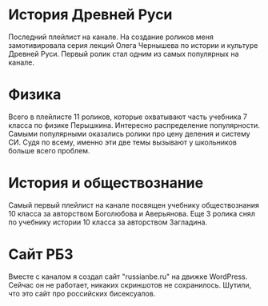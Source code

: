 # История Древней Руси

Последний плейлист на канале.
На создание роликов меня замотивировала серия лекций Олега Чернышева по истории и культуре Древней Руси.
Первый ролик стал одним из самых популярных на канале.

# Физика

Всего в плейлисте 11 роликов, которые охватывают часть учебника 7 класса по физике Перышкина.
Интересно распределение популярности.
Самыми популярными оказались ролики про цену деления и систему СИ.
Судя по всему, именно эти две темы вызывают у школьников больше всего проблем.

# История и обществознание

Самый первый плейлист на канале посвящен учебнику обществознания 10 класса за авторством Боголюбова и Аверьянова.
Еще 3 ролика снял по учебнику истории 10 класса за авторством Загладина.

# Сайт РБЗ

Вместе с каналом я создал сайт "russianbe.ru" на движке WordPress.
Сейчас он не работает, никаких скриншотов не сохранилось.
Шутили, что это сайт про российских бисексуалов.